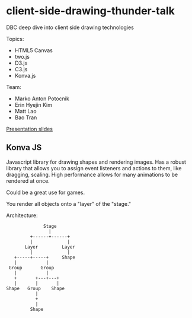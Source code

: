 # client-side-drawing-thunder-talk

DBC deep dive into client side drawing technologies

Topics:
- HTML5 Canvas
- two.js
- D3.js
- C3.js
- Konva.js

Team: 
- Marko Anton Potocnik
- Erin Hyejin Kim
- Matt Lao
- Bao Tran

<a href="https://docs.google.com/presentation/d/1sjrycOtxQPzWvItZtivnWvjS47XOYsES5FDFlDDj6IA/edit?usp=sharing">Presentation slides</a>


Konva JS
----
Javascript library for drawing shapes and rendering images. Has a robust library that allows you to assign event listeners and actions to them, like dragging, scaling. High performance allows for many animations to be rendered at once. 

Could be a great use for games. 

You render all objects onto a "layer" of the "stage." 

Architecture: 

```
              Stage
                |
         +------+------+
         |             |
       Layer         Layer
         |             |
   +-----+-----+     Shape
   |           |
 Group       Group
   |           |
   +       +---+---+
   |       |       |
Shape   Group    Shape
           |
           +
           |
         Shape
```




